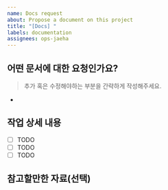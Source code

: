 ```yaml
---
name: Docs request
about: Propose a document on this project
title: "[Docs] "
labels: documentation
assignees: ops-jaeha
---
```


## 어떤 문서에 대한 요청인가요?

> 추가 혹은 수정해야하는 부분을 간략하게 작성해주세요.

-

## 작업 상세 내용

- [ ] TODO
- [ ] TODO
- [ ] TODO

## 참고할만한 자료(선택)
